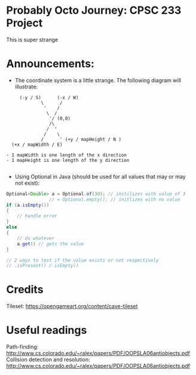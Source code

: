 # Probably Octo Journey: CPSC 233 Project
This is super strange

# Announcements:
- The coordinate system is a little strange. The following diagram will illustrate:
```
     (-y / S)      (-x / W)
             \      /
              '    /
               \  /
                '/ (0,0)
                /\
               /  '
              /    \
             /      ' (+y / mapHeight / N )
  (+x / mapWidth / E)

- 1 mapWidth is one length of the x direction
- 1 mapHeight is one length of the y direction


```

- Using Optional in Java (should be used for all values that may or may not exist):
```Java
Optional<Double> a = Optional.of(3d); // initilizes with value of 3
                // = Optional.empty(); // initlizes with no value
if (a.isEmpty())
{
	// handle error
}
else
{
	// do whatever
	a.get() // gets the value
}

// 2 ways to test if the value exists or not respectively
// .isPresent() / isEmpty()
```

# Credits
Tileset: https://opengameart.org/content/cave-tileset

# Useful readings
Path-finding: http://www.cs.colorado.edu/~ralex/papers/PDF/OOPSLA06antiobjects.pdf
Collision detection and resolution: http://www.cs.colorado.edu/~ralex/papers/PDF/OOPSLA06antiobjects.pdf
